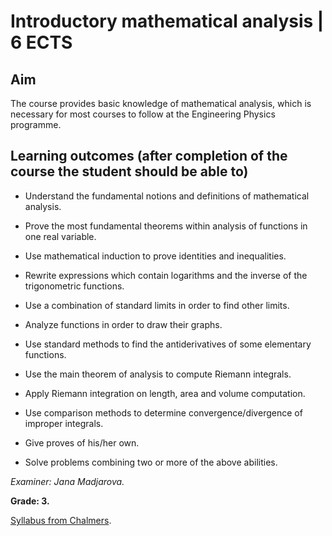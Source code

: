 # Introductory mathematical analysis | 6 ECTS

## Aim

The course provides basic knowledge of mathematical analysis, which is necessary for most courses to follow at the Engineering Physics programme.

## Learning outcomes (after completion of the course the student should be able to)

- Understand the fundamental notions and definitions of mathematical analysis.

- Prove the most fundamental theorems within analysis of functions in one real variable.

- Use mathematical induction to prove identities and inequalities.

- Rewrite expressions which contain logarithms and the inverse of the trigonometric functions.

- Use a combination of standard limits in order to find other limits.

- Analyze functions in order to draw their graphs.

- Use standard methods to find the antiderivatives of some elementary functions.

- Use the main theorem of analysis to compute Riemann integrals.

- Apply Riemann integration on length, area and volume computation.

- Use comparison methods to determine convergence/divergence of improper integrals.

- Give proves of his/her own.

- Solve problems combining two or more of the above abilities.

*Examiner: Jana Madjarova.*

**Grade: 3.**

[Syllabus from Chalmers](https://www.chalmers.se/en/education/your-studies/find-course-and-programme-syllabi/course-syllabus/TMA970/?acYear=2020%2F2021).
